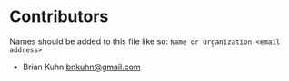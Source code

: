 # Contributors

Names should be added to this file like so: `Name or Organization <email address>`

* Brian Kuhn <bnkuhn@gmail.com>
